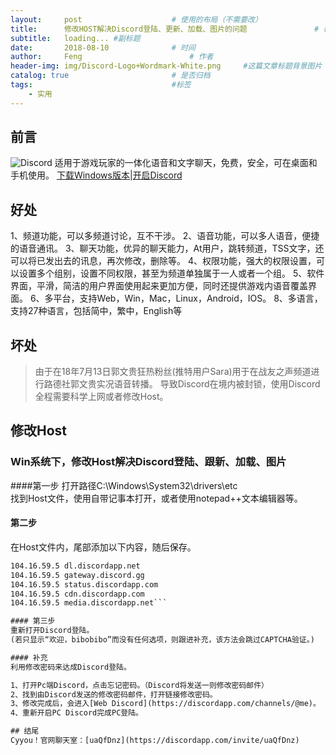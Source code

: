 ```yaml
---
layout:     post   				    # 使用的布局（不需要改）
title:      修改HOST解决Discord登陆、更新、加载、图片的问题 				# 标题 
subtitle:   loading... #副标题
date:       2018-08-10 				# 时间
author:     Feng 						# 作者
header-img: img/Discord-Logo+Wordmark-White.png 	#这篇文章标题背景图片
catalog: true 						# 是否归档
tags:								#标签
    - 实用
---
```


## 前言
![Discord](https://discordapp.com/assets/9babbea9acbfec5302d832bae6c3c184.svg)
适用于游戏玩家的一体化语音和文字聊天，免费，安全，可在桌面和手机使用。
[下载Windows版本](https://discordapp.com/api/download?platform=win)|[开启Discord](https://discordapp.com/channels/@me)


## 好处
1、频道功能，可以多频道讨论，互不干涉。
2、语音功能，可以多人语音，便捷的语音通讯。
3、聊天功能，优异的聊天能力，At用户，跳转频道，TSS文字，还可以将已发出去的讯息，再次修改，删除等。
4、权限功能，强大的权限设置，可以设置多个组别，设置不同权限，甚至为频道单独属于一人或者一个组。
5、软件界面，平滑，简洁的用户界面使用起来更加方便，同时还提供游戏内语音覆盖界面。
6、多平台，支持Web，Win，Mac，Linux，Android，IOS。
8、多语言，支持27种语言，包括简中，繁中，English等

## 坏处
> 由于在18年7月13日郭文贵狂热粉丝(推特用户Sara)用于在战友之声频道进行路德社郭文贵实况语音转播。
> 导致Discord在境内被封锁，使用Discord全程需要科学上网或者修改Host。

## 修改Host
### Win系统下，修改Host解决Discord登陆、跟新、加载、图片
####第一步
打开路径C:\Windows\System32\drivers\etc\
找到Host文件，使用自带记事本打开，或者使用notepad++文本编辑器等。

#### 第二步
在Host文件内，尾部添加以下内容，随后保存。
```104.16.59.5 discordapp.com
104.16.59.5 dl.discordapp.net
104.16.59.5 gateway.discord.gg
104.16.59.5 status.discordapp.com
104.16.59.5 cdn.discordapp.com
104.16.59.5 media.discordapp.net```

#### 第三步
重新打开Discord登陆。
(若只显示“欢迎，bibobibo”而没有任何选项，则跟进补充，该方法会跳过CAPTCHA验证。)

#### 补充
利用修改密码来达成Discord登陆。

1、打开Pc端Discord，点击忘记密码。（Discord将发送一则修改密码邮件）
2、找到由Discord发送的修改密码邮件，打开链接修改密码。
3、修改完成后，会进入[Web Discord](https://discordapp.com/channels/@me)。
4、重新开启PC Discord完成PC登陆。

## 结尾
Cyyou！官网聊天室：[uaQfDnz](https://discordapp.com/invite/uaQfDnz)
